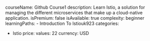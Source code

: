   courseName: Github Course1
  description: Learn Istio, a solution for managing the different microservices that make up a cloud-native application.
  isPremium: false
  isAvailable: true
  complexity: beginner
  learningPaths:
    - Introduction To Istiouk923
  categories:
  - Istio
  price:
    values: 22
    currency: USD
